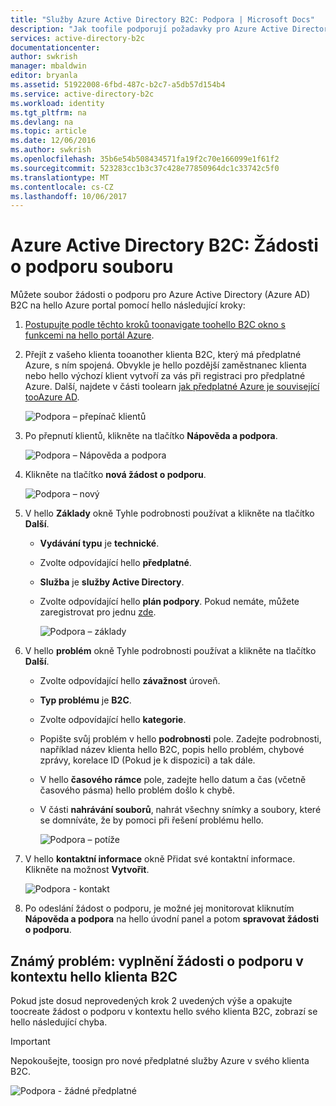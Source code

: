 ```yaml
---
title: "Služby Azure Active Directory B2C: Podpora | Microsoft Docs"
description: "Jak toofile podporují požadavky pro Azure Active Directory B2C"
services: active-directory-b2c
documentationcenter: 
author: swkrish
manager: mbaldwin
editor: bryanla
ms.assetid: 51922008-6fbd-487c-b2c7-a5db57d154b4
ms.service: active-directory-b2c
ms.workload: identity
ms.tgt_pltfrm: na
ms.devlang: na
ms.topic: article
ms.date: 12/06/2016
ms.author: swkrish
ms.openlocfilehash: 35b6e54b508434571fa19f2c70e166099e1f61f2
ms.sourcegitcommit: 523283cc1b3c37c428e77850964dc1c33742c5f0
ms.translationtype: MT
ms.contentlocale: cs-CZ
ms.lasthandoff: 10/06/2017
---
```

# <a name="azure-active-directory-b2c-file-support-requests"></a>Azure Active Directory B2C: Žádosti o podporu souboru
Můžete soubor žádosti o podporu pro Azure Active Directory (Azure AD) B2C na hello Azure portal pomocí hello následující kroky:

1. [Postupujte podle těchto kroků toonavigate toohello B2C okno s funkcemi na hello portál Azure](active-directory-b2c-app-registration.md#navigate-to-b2c-settings).
2. Přejít z vašeho klienta tooanother klienta B2C, který má předplatné Azure, s ním spojená. Obvykle je hello pozdější zaměstnanec klienta nebo hello výchozí klient vytvoří za vás při registraci pro předplatné Azure. Další, najdete v části toolearn [jak předplatné Azure je související tooAzure AD](../active-directory/active-directory-how-subscriptions-associated-directory.md).
   
    ![Podpora – přepínač klientů](./media/active-directory-b2c-support/support-switch-dir.png)
3. Po přepnutí klientů, klikněte na tlačítko **Nápověda a podpora**.
   
    ![Podpora – Nápověda a podpora](./media/active-directory-b2c-support/support-support.png)
4. Klikněte na tlačítko **nová žádost o podporu**.
   
    ![Podpora – nový](./media/active-directory-b2c-support/support-new.png)
5. V hello **Základy** okně Tyhle podrobnosti používat a klikněte na tlačítko **Další**.
   
   * **Vydávání typu** je **technické**.
   * Zvolte odpovídající hello **předplatné**.
   * **Služba** je **služby Active Directory**.
   * Zvolte odpovídající hello **plán podpory**. Pokud nemáte, můžete zaregistrovat pro jednu [zde](https://azure.microsoft.com/en-us/support/plans/).
     
     ![Podpora – základy](./media/active-directory-b2c-support/support-basics.png)
6. V hello **problém** okně Tyhle podrobnosti používat a klikněte na tlačítko **Další**.
   
   * Zvolte odpovídající hello **závažnost** úroveň.
   * **Typ problému** je **B2C**.
   * Zvolte odpovídající hello **kategorie**.
   * Popište svůj problém v hello **podrobnosti** pole. Zadejte podrobnosti, například název klienta hello B2C, popis hello problém, chybové zprávy, korelace ID (Pokud je k dispozici) a tak dále.
   * V hello **časového rámce** pole, zadejte hello datum a čas (včetně časového pásma) hello problém došlo k chybě.
   * V části **nahrávání souborů**, nahrát všechny snímky a soubory, které se domníváte, že by pomoci při řešení problému hello.
     
     ![Podpora – potíže](./media/active-directory-b2c-support/support-problem.png)
7. V hello **kontaktní informace** okně Přidat své kontaktní informace. Klikněte na možnost **Vytvořit**.
   
    ![Podpora - kontakt](./media/active-directory-b2c-support/support-contact.png)
8. Po odeslání žádost o podporu, je možné jej monitorovat kliknutím **Nápověda a podpora** na hello úvodní panel a potom **spravovat žádosti o podporu**.

## <a name="known-issue-filing-a-support-request-in-hello-context-of-a-b2c-tenant"></a>Známý problém: vyplnění žádosti o podporu v kontextu hello klienta B2C
Pokud jste dosud neprovedených krok 2 uvedených výše a opakujte toocreate žádost o podporu v kontextu hello svého klienta B2C, zobrazí se hello následující chyba.

> [!IMPORTANT]
> Nepokoušejte, toosign pro nové předplatné služby Azure v svého klienta B2C.  
> 
> 

![Podpora - žádné předplatné](./media/active-directory-b2c-support/support-no-sub.png)

